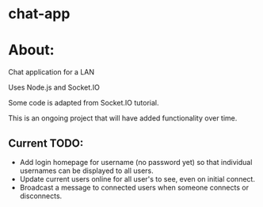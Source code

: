 # chat-app

# About:

Chat application for a LAN

Uses Node.js and Socket.IO

Some code is adapted from Socket.IO tutorial.

This is an ongoing project that will have added functionality over time.

## Current TODO:

<ul>
  <li>Add login homepage for username (no password yet) so that individual usernames can be displayed to all users.</li>
  <li>Update current users online for all user's to see, even on initial connect.</li>
  <li>Broadcast a message to connected users when someone connects or disconnects.</li>
</ul>
